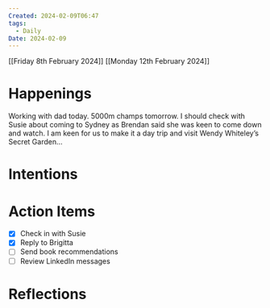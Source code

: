 ```yaml
---
Created: 2024-02-09T06:47
tags:
  - Daily
Date: 2024-02-09
---
```

[[Friday 8th February 2024]]
[[Monday 12th February 2024]]
# Happenings

Working with dad today. 5000m champs tomorrow. I should check with Susie about coming to Sydney as Brendan said she was keen to come down and watch. I am keen for us to make it a day trip and visit Wendy Whiteley’s Secret Garden…

# Intentions

# Action Items

- [x] Check in with Susie
- [x] Reply to Brigitta
- [ ] Send book recommendations
- [ ] Review LinkedIn messages

# Reflections
